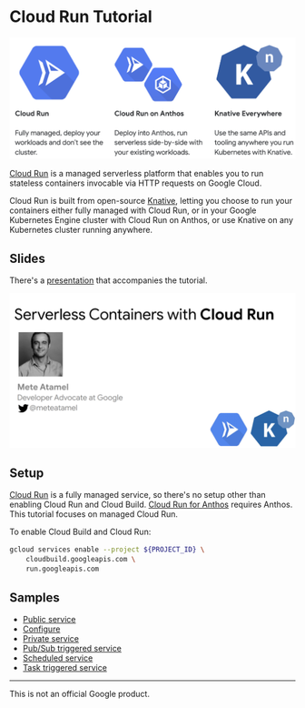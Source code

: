 # Cloud Run Tutorial

![Serverless on Google Cloud](docs/images/serverless-on-google-cloud.png)

[Cloud Run](https://cloud.google.com/run/) is a managed serverless platform that enables you to run stateless containers invocable via HTTP requests on Google Cloud.

Cloud Run is built from open-source [Knative](https://knative.dev/), letting you choose to run your containers either fully managed with Cloud Run, or in your Google Kubernetes Engine cluster with Cloud Run on Anthos, or use Knative on any Kubernetes cluster running anywhere.

## Slides
There's a [presentation](https://speakerdeck.com/meteatamel/serverless-containers-with-cloud-run) that accompanies the tutorial.

[![Serverless with Cloud Run](./docs/images/serverless-containers-with-cloud-run.png)](https://speakerdeck.com/meteatamel/serverless-containers-with-cloud-run)

## Setup

[Cloud Run](https://cloud.google.com/run/) is a fully managed service, so there's no setup other than enabling Cloud Run and Cloud Build. [Cloud Run for Anthos](https://cloud.google.com/run/docs/quickstarts/prebuilt-deploy-gke) requires Anthos. This tutorial focuses on managed Cloud Run. 

To enable Cloud Build and Cloud Run:

```bash
gcloud services enable --project ${PROJECT_ID} \
    cloudbuild.googleapis.com \
    run.googleapis.com
```

## Samples

* [Public service](docs/public.md)
* [Configure](docs/configure.md)
* [Private service](docs/private.md)
* [Pub/Sub triggered service](docs/pubsub.md)
* [Scheduled service](docs/scheduled.md)
* [Task triggered service](docs/task.md)

-------

This is not an official Google product.
